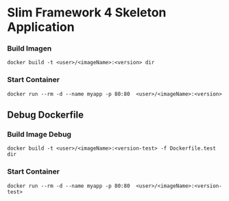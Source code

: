 # Slim Framework 4 Skeleton Application

### Build Imagen

```
docker build -t <user>/<imageName>:<version> dir
```

### Start Container

```
docker run --rm -d --name myapp -p 80:80  <user>/<imageName>:<version>
```

## Debug Dockerfile

### Build Image Debug

```
docker build -t <user>/<imageName>:<version-test> -f Dockerfile.test dir
```

### Start Container

```
docker run --rm -d --name myapp -p 80:80  <user>/<imageName>:<version-test>
```
